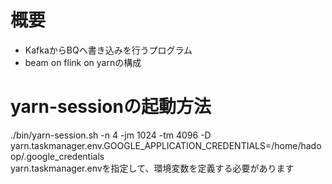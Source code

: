# 概要
- KafkaからBQへ書き込みを行うプログラム
- beam on flink on yarnの構成

# yarn-sessionの起動方法
./bin/yarn-session.sh -n 4 -jm 1024 -tm 4096 -D yarn.taskmanager.env.GOOGLE_APPLICATION_CREDENTIALS=/home/hadoop/.google_credentials  
yarn.taskmanager.envを指定して、環境変数を定義する必要があります
